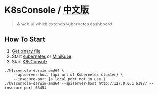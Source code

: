 # K8sConsole / [中文版](./README_cn.md)
> A web ui which extends kubernetes dashboard

## How To Start 
1. [Get binary file](https://github.com/wzt3309/k8sconsole/releases)
2. Start [Kubernetes](https://github.com/kubernetes/kubernetes) or [MiniKube](https://github.com/kubernetes/minikube)
3. Start [K8sConsole](https://github.com/hbulpf/k8sconsole)
```
./k8sconsole-darwin-amd64 \
	--apiserver-host {api url of Kubernetes cluster} \
	--insecure-port {a local port not in use }
./k8sconsole-darwin-amd64 --apiserver-host http://127.0.0.1:61987 --insecure-port 63453
```
